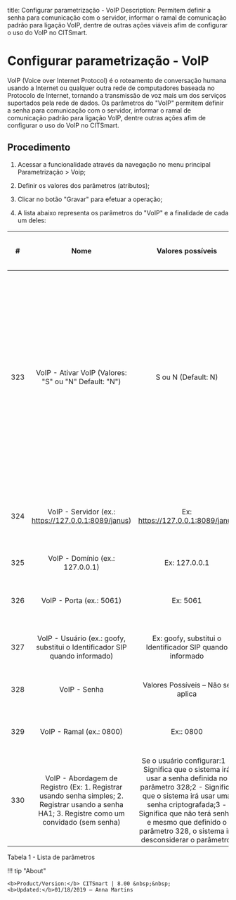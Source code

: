 title: Configurar parametrização - VoIP
Description: Permitem definir a senha para comunicação com o servidor, informar o ramal de comunicação padrão para ligação VoIP, dentre de outras ações viáveis afim de configurar o uso do VoIP no CITSmart.
# Configurar parametrização - VoIP

VoIP (Voice over Internet Protocol) é o roteamento de conversação humana usando
a Internet ou qualquer outra rede de computadores baseada no Protocolo de
Internet, tornando a transmissão de voz mais um dos serviços suportados pela
rede de dados. Os parâmetros do "VoIP" permitem definir a senha para comunicação
com o servidor, informar o ramal de comunicação padrão para ligação VoIP, dentre
outras ações afim de configurar o uso do VoIP no CITSmart.

Procedimento
-----------

1.  Acessar a funcionalidade através da navegação no menu principal
    Parametrização \> Voip;

2.  Definir os valores dos parâmetros (atributos);

3.  Clicar no botão "Gravar" para efetuar a operação;

4.  A lista abaixo representa os parâmetros do "VoIP" e a finalidade de cada um
    deles:

|  #  |                                                                       Nome                                                                      |                                                                                                                               Valores possíveis                                                                                                                              |                                                  Finalidade                                                 |                                                                                Qual é o impacto no sistema?                                                                                |
|:---:|:-----------------------------------------------------------------------------------------------------------------------------------------------:|:----------------------------------------------------------------------------------------------------------------------------------------------------------------------------------------------------------------------------------------------------------------------------:|:-----------------------------------------------------------------------------------------------------------:|:------------------------------------------------------------------------------------------------------------------------------------------------------------------------------------------:|
| 323 |                                              VoIP - Ativar VoIP (Valores: "S" ou "N" Default: "N")                                              |                                                                                                                              S ou N (Default: N)                                                                                                                             |                                            Ativar o recurso VoIP.                                           | Assim que ativo um ícone de fone de ouvido, ficará disponível no rodapé da tela Portal de Serviços (Smart Portal) para que o usuário possa entrar em contato com o HelpDesk via telefone (VoIP). |
| 324 |                                               VoIP - Servidor (ex.: https://127.0.0.1:8089/janus)                                               |                                                                                                                       Ex: https://127.0.0.1:8089/janus                                                                                                                       |              Endereço SIP do servidor (SIP = Protocolo de Iniciação e Sessão) para uso do VoIP              |                                                                                        Não se aplica                                                                                       |
| 325 |                                                         VoIP - Domínio (ex.: 127.0.0.1)                                                         |                                                                                                                                 Ex: 127.0.0.1                                                                                                                                |                                       VoIP - Domínio (ex.: 127.0.0.1)                                       |                                                                                        Não se aplica                                                                                       |
| 326 |                                                             VoIP - Porta (ex.: 5061)                                                            |                                                                                                                                   Ex: 5061                                                                                                                                   |                            Informar a porta por onde trafega a informação de voz                            |                                                                                        Não se aplica                                                                                       |
| 327 |                                   VoIP - Usuário (ex.: goofy, substitui o Identificador SIP quando informado)                                   |                                                                                                           Ex: goofy, substitui o Identificador SIP quando informado                                                                                                          |                                Identificação para comunicação com o servidor                                |                                                                                        Não se aplica                                                                                       |
| 328 |                                                                   VoIP - Senha                                                                  |                                                                                                                       Valores Possíveis – Não se aplica                                                                                                                      |                                    Senha para comunicação com o servidor                                    |                                                                                        Não se aplica                                                                                       |
| 329 |                                                             VoIP - Ramal (ex.: 0800)                                                            |                                                                                                                                   Ex:: 0800                                                                                                                                  |                           Informar o ramal de comunicação padrão para ligação VoIP                          |                                                                                        Não se aplica                                                                                       |
| 330 | VoIP - Abordagem de Registro (Ex: 1. Registrar usando senha simples; 2. Registrar usando a senha HA1; 3. Registre como um convidado (sem senha) | Se o usuário configurar:1 - Significa que o sistema irá usar a senha definida no parâmetro 328;2 - Significa que o sistema irá usar uma senha criptografada;3 - Significa que não terá senha, e mesmo que definido o parâmetro 328, o sistema irá desconsiderar o parâmetro. | Abordagem de registro para que ocorra a comunicação, seja uma abordagem de registro utilizando senha ou não |                                                                                        Não se aplica                                                                                       |




Tabela 1 - Lista de parâmetros

!!! tip "About"

    <b>Product/Version:</b> CITSmart | 8.00 &nbsp;&nbsp;
    <b>Updated:</b>01/18/2019 – Anna Martins
